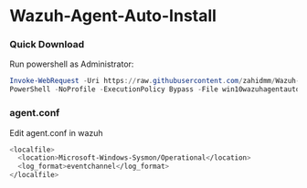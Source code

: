 # Wazuh-Agent-Auto-Install

### Quick Download
Run powershell as Administrator:
```powershell
Invoke-WebRequest -Uri https://raw.githubusercontent.com/zahidmm/Wazuh-Agent-Auto-Install/main/win10wazuhagentauto.ps1 -OutFile win10wazuhagentauto.ps1
PowerShell -NoProfile -ExecutionPolicy Bypass -File win10wazuhagentauto.ps1
```

### agent.conf
Edit agent.conf in wazuh
```bash
<localfile>
  <location>Microsoft-Windows-Sysmon/Operational</location>
  <log_format>eventchannel</log_format>
</localfile>
```
